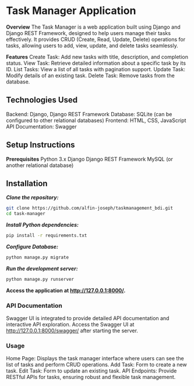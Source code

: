 # Task Manager Application
**Overview**
The Task Manager is a web application built using Django and Django REST Framework, designed to help users manage their tasks effectively. 
It provides CRUD (Create, Read, Update, Delete) operations for tasks, allowing users to add, view, update, and delete tasks seamlessly.

**Features**
Create Task: Add new tasks with title, description, and completion status.
View Task: Retrieve detailed information about a specific task by its ID.
List Tasks: View a list of all tasks with pagination support.
Update Task: Modify details of an existing task.
Delete Task: Remove tasks from the database.

## Technologies Used
Backend: Django, Django REST Framework
Database: SQLite (can be configured to other relational databases)
Frontend: HTML, CSS, JavaScript
API Documentation: Swagger

## Setup Instructions
**Prerequisites**
Python 3.x
Django
Django REST Framework
MySQL (or another relational database)

## Installation
***Clone the repository:***
```sh 
git clone https://github.com/alfin-joseph/taskmanagement_bdi.git
cd task-manager
```
***Install Python dependencies:*** 
```sh
pip install -r requirements.txt
```
***Configure Database:***
```sh
python manage.py migrate
```
***Run the development server:***
```sh
python manage.py runserver
```
**Access the application at http://127.0.0.1:8000/.**

### API Documentation
Swagger UI is integrated to provide detailed API documentation and interactive API exploration.
Access the Swagger UI at http://127.0.0.1:8000/swagger/ after starting the server.
### Usage
Home Page: Displays the task manager interface where users can see the list of tasks and perform CRUD operations.
Add Task: Form to create a new task.
Edit Task: Form to update an existing task.
API Endpoints: Provide RESTful APIs for tasks, ensuring robust and flexible task management.
